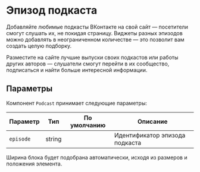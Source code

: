 # Эпизод подкаста

Добавляйте любимые подкасты ВКонтакте на свой сайт — посетители смогут слушать
их, не покидая страницу. Виджеты разных эпизодов можно добавлять в
неограниченном количестве — это позволит вам создать целую подборку.

Разместите на сайте лучшие выпуски своих подкастов или работы других авторов —
слушатели смогут перейти в их сообщество, подписаться и найти больше интересной
информации.

## Параметры

Компонент `Podcast` принимает следующие параметры:

| Параметр | Тип | По умолчанию | Описание |
|----------|-----|--------------|----------|
|`episode`|string||Идентификатор эпизода подкаста|

Ширина блока будет подобрана автоматически, исходя из размеров и положения элемента.
